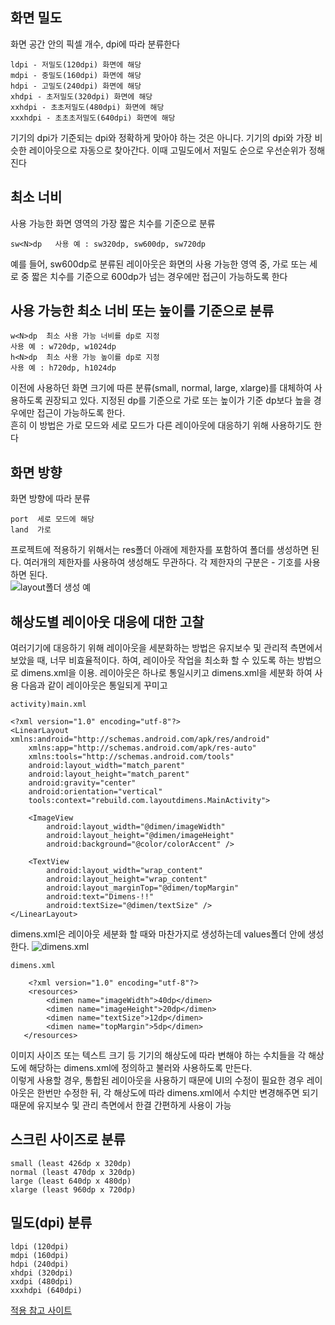 ## 화면 밀도
화면 공간 안의 픽셀 개수, dpi에 따라 분류한다
```
ldpi - 저밀도(120dpi) 화면에 해당
mdpi - 중밀도(160dpi) 화면에 해당
hdpi - 고밀도(240dpi) 화면에 해당
xhdpi - 초저밀도(320dpi) 화면에 해당
xxhdpi - 초초저밀도(480dpi) 화면에 해당
xxxhdpi - 초초초저밀도(640dpi) 화면에 해당
```
기기의 dpi가 기준되는 dpi와 정확하게 맞아야 하는 것은 아니다. 기기의 dpi와 가장 비슷한 레이아웃으로 자동으로 찾아간다. 이때 고밀도에서 저밀도 순으로 우선순위가 정해진다
## 최소 너비
사용 가능한 화면 영역의 가장 짧은 치수를 기준으로 분류
```
sw<N>dp   사용 예 : sw320dp, sw600dp, sw720dp
```
예를 들어, sw600dp로 분류된 레이아웃은 화면의 사용 가능한 영역 중, 가로 또는 세로 중 짧은 치수를 기준으로 600dp가 넘는 경우에만 접근이 가능하도록 한다
## 사용 가능한 최소 너비 또는 높이를 기준으로 분류
```
w<N>dp  최소 사용 가능 너비를 dp로 지정
사용 예 : w720dp, w1024dp
h<N>dp  최소 사용 가능 높이를 dp로 지정
사용 예 : h720dp, h1024dp
```
이전에 사용하던 화면 크기에 따른 분류(small, normal, large, xlarge)를 대체하여 사용하도록 권장되고 있다. 지정된 dp를 기준으로 가로 또는 높이가 기준 dp보다 높을 경우에만 접근이 가능하도록 한다.   
흔히 이 방법은 가로 모드와 세로 모드가 다른 레이아웃에 대응하기 위해 사용하기도 한다
## 화면 방향
화면 방향에 따라 분류
```
port  세로 모드에 해당
land  가로 
```

프로젝트에 적용하기 위해서는 res폴더 아래에 제한자를 포함하여 폴더를 생성하면 된다. 여러개의 제한자를 사용하여 생성해도 무관하다. 각 제한자의 구분은 - 기호를 사용하면 된다.   
![layout폴더 생성 예](https://t1.daumcdn.net/cfile/tistory/99E3AC375BD12CFB3C)

## 해상도별 레이아웃 대응에 대한 고찰
여러기기에 대응하기 위해 레이아웃을 세분화하는 방법은 유지보수 및 관리적 측면에서 보았을 때, 너무 비효율적이다. 하여, 레이아웃 작업을 최소화 할 수 있도록 하는 방법으로 dimens.xml을 이용. 레이아웃은 하나로 통일시키고 dimens.xml을 세분화 하여 사용
다음과 같이 레이아웃은 통일되게 꾸미고
```
activity)main.xml

<?xml version="1.0" encoding="utf-8"?>
<LinearLayout xmlns:android="http://schemas.android.com/apk/res/android"
    xmlns:app="http://schemas.android.com/apk/res-auto"
    xmlns:tools="http://schemas.android.com/tools"
    android:layout_width="match_parent"
    android:layout_height="match_parent"
    android:gravity="center"
    android:orientation="vertical"
    tools:context="rebuild.com.layoutdimens.MainActivity">

    <ImageView
        android:layout_width="@dimen/imageWidth"
        android:layout_height="@dimen/imageHeight"
        android:background="@color/colorAccent" />

    <TextView
        android:layout_width="wrap_content"
        android:layout_height="wrap_content"
        android:layout_marginTop="@dimen/topMargin"
        android:text="Dimens-!!"
        android:textSize="@dimen/textSize" />
</LinearLayout>
```
dimens.xml은 레이아웃 세분화 할 때와 마찬가지로 생성하는데 values폴더 안에 생성 한다.
![dimens.xml](https://t1.daumcdn.net/cfile/tistory/99ACA3475BD29A4B17)
```
dimens.xml

    <?xml version="1.0" encoding="utf-8"?>
    <resources>
        <dimen name="imageWidth">40dp</dimen>
        <dimen name="imageHeight">20dp</dimen>
        <dimen name="textSize">12dp</dimen>
        <dimen name="topMargin">5dp</dimen>
   </resources>
```
이미지 사이즈 또는 텍스트 크기 등 기기의 해상도에 따라 변해야 하는 수치들을 각 해상도에 해당하는 dimens.xml에 정의하고 불러와 사용하도록 만든다.   
이렇게 사용할 경우, 통합된 레이아웃을 사용하기 때문에 UI의 수정이 필요한 경우 레이아웃은 한번만 수정한 뒤, 각 해상도에 따라 dimens.xml에서 수치만 변경해주면 되기 때문에 유지보수 및 관리 측면에서 한결 간편하게 사용이 가능
## 스크린 사이즈로 분류
```
small (least 426dp x 320dp)
normal (least 470dp x 320dp)
large (least 640dp x 480dp)
xlarge (least 960dp x 720dp)
```
## 밀도(dpi) 분류
```
ldpi (120dpi)
mdpi (160dpi)
hdpi (240dpi)
xhdpi (320dpi)
xxdpi (480dpi)
xxxhdpi (640dpi) 
```
[적용 참고 사이트](https://onedaycodeing.tistory.com/60)



